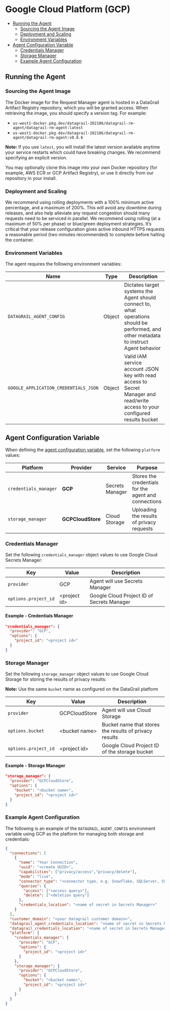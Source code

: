 # Google Cloud Platform (GCP)

- [Running the Agent](#running-the-agent)
  - [Sourcing the Agent Image](#sourcing-the-agent-image)
  - [Deployment and Scaling](#deployment-and-scaling)
  - [Environment Variables](#environment-variables)
- [Agent Configuration Variable](#agent-configuration-variable)
  - [Credentials Manager](#credentials-manager)
  - [Storage Manager](#storage-manager)
  - [Example Agent Configuration](#example-agent-configuration)

## Running the Agent

### Sourcing the Agent Image

The Docker image for the Request Manager agent is hosted in a DataGrail Artifact Registry repository, which you will be granted access. When retrieving the image, you should specify a version tag. For example:

- `us-west1-docker.pkg.dev/datagrail-202106/datagrail-rm-agent/datagrail-rm-agent:latest`
- `us-west1-docker.pkg.dev/datagrail-202106/datagrail-rm-agent/datagrail-rm-agent:v0.8.6`

**Note:** If you use `latest`, you will install the latest version available anytime your service restarts which could have breaking changes. We recommend specifying an explicit version.

You may optionally clone this image into your own Docker repository (for example, AWS ECR or GCP Artifact Registry), or use it directly from our repository in your install.

### Deployment and Scaling

We recommend using rolling deployments with a 100% minimum active percentage, and a maximum of 200%. This will avoid any downtime during releases, and also help alleviate any request congestion should many requests need to be serviced in parallel. We recommend using rolling (at a maximum of 50% per phase) or blue/green deployment strategies. It’s critical that your release configuration gives active inbound HTTPS requests a reasonable period (two minutes recommended) to complete before halting the container.

### Environment Variables

The agent requires the following environment variables:

| Name                                  | Type   | Description |
|---------------------------------------|--------|-------------|
| `DATAGRAIL_AGENT_CONFIG`              | Object | Dictates target systems the Agent should connect to, what operations should be performed, and other metadata to instruct Agent behavior |
| `GOOGLE_APPLICATION_CREDENTIALS_JSON` | Object | Valid IAM service account JSON key with read access to Secret Manager and read/write access to your configured results bucket |

## Agent Configuration Variable

When defining the [agent configuration variable](../CONFIGURATION.md), set the following `platform` values:

| Platform              | Provider          | Service        | Purpose |
|-----------------------|-------------------|-----------------|---------|
| `credentials_manager` | **GCP**           | Secrets Manager | Stores the credentials for the agent and connections |
| `storage_manager`     | **GCPCloudStore** | Cloud Storage   | Uploading the results of privacy requests |

### Credentials Manager

Set the following `credentials_manager` object values to use Google Cloud Secrets Manager:

| Key                  | Value          | Description |
|----------------------|----------------|-------------|
| `provider`           | GCP            | Agent will use Secrets Manager |
| `options.project_id` | \<project id\> | Google Cloud Project ID of Secrets Manager |

#### Example - Credentials Manager

```json
"credentials_manager": {
  "provider": "GCP",
  "options": {
    "project_id": "<project id>"
  }
}
```

### Storage Manager

Set the following `storage_manager` object values to use Google Cloud Storage for storing the results of privacy results:

**Note:** Use the same `bucket` name as configured on the DataGrail platform

| Key                  | Value           | Description |
|----------------------|-----------------|-------------|
| `provider`           | GCPCloudStore   | Agent will use Cloud Storage |
| `options.bucket`     | \<bucket name\> | Bucket name that stores the results of privacy results |
| `options.project_id` | \<project id\>  | Google Cloud Project ID of the storage bucket |

#### Example - Storage Manager

```json
"storage_manager": {
  "provider": "GCPCloudStore",
  "options": {
    "bucket": "<bucket name>",
    "project_id": "<project id>"
  }
}
```

### Example Agent Configuration

The following is an example of the `DATAGRAIL_AGENT_CONFIG` environment variable using GCP as the platform for managing both storage and credentials:

```json
{
  "connections": [
    {
      "name": "Your Connection",
      "uuid": "<create UUID>",
      "capabilities": ["privacy/access","privacy/delete"],
      "mode": "live",
      "connector_type": "<connector type, e.g. Snowflake, SQLServer, SSH>",
      "queries": {
        "access": ["<access query>"],
        "delete": ["<deletion query"]
      },
      "credentials_location": "<name of secret in Secrets Manager>"
    }
  ],
  "customer_domain": "<your datagrail customer domain>",
  "datagrail_agent_credentials_location": "<name of secret in Secrets Manager>",
  "datagrail_credentials_location": "<name of secret in Secrets Manager>",
  "platform": {
    "credentials_manager": {
      "provider": "GCP",
      "options": {
        "project_id": "<project id>"
      }
    },
    "storage_manager": {
      "provider": "GCPCloudStore",
      "options": {
        "bucket": "<bucket name>",
        "project_id": "<project id>"
      }
    }
  }
}
```
